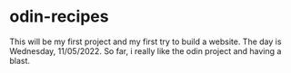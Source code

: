 # odin-recipes
This will be my first project and my first try to build a website.
The day is Wednesday, 11/05/2022.
So far, i really like the odin project and having a blast.
